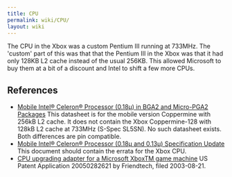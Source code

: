 ```yaml
---
title: CPU
permalink: wiki/CPU/
layout: wiki
---
```


The CPU in the Xbox was a custom Pentium III running at 733MHz. The
'custom' part of this was that that the Pentium III in the Xbox was that
it had only 128KB L2 cache instead of the usual 256KB. This allowed
Microsoft to buy them at a bit of a discount and Intel to shift a few
more CPUs.

References
----------

-   [Mobile Intel® Celeron® Processor (0.18μ) in BGA2 and Micro-PGA2
    Packages](http://www.intel.com/content/dam/support/us/en/documents/processors/mobile/celeron/sb/28365403.pdf)
    This datasheet is for the mobile version Coppermine with 256kB L2
    cache. It does not contain the Xbox Coppermine-128 with 128kB L2
    cache at 733MHz (S-Spec SL5SN). No such datasheet exists. Both
    differences are pin compatible.
-   [Mobile Intel® Celeron® Processor (0.18μ and 0.13μ) Specification
    Update](https://www.intel.com/content/dam/support/us/en/documents/processors/mobile/celeron/sb/24542154.pdf)
    This document should contain the errata for the Xbox CPU.
-   [CPU upgrading adapter for a Microsoft XboxTM game
    machine](https://www.google.com/patents/US20050282621) US Patent
    Application 20050282621 by Friendtech, filed 2003-08-21.

